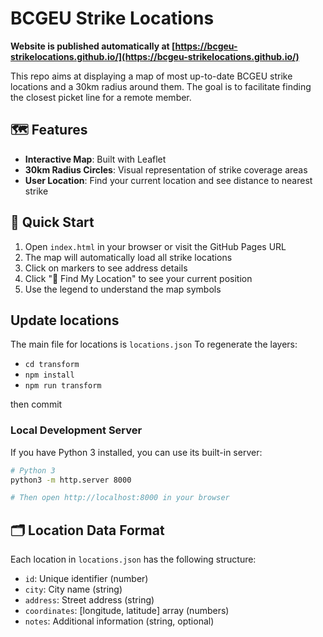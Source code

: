 # BCGEU Strike Locations

**Website is published automatically at [https://bcgeu-strikelocations.github.io/](https://bcgeu-strikelocations.github.io/)**

This repo aims at displaying a map of most up-to-date BCGEU strike locations and a 30km radius around them.
The goal is to facilitate finding the closest picket line for a remote member.

## 🗺️ Features

- **Interactive Map**: Built with Leaflet
- **30km Radius Circles**: Visual representation of strike coverage areas
- **User Location**: Find your current location and see distance to nearest strike

## 🚀 Quick Start

1. Open `index.html` in your browser or visit the GitHub Pages URL
2. The map will automatically load all strike locations
3. Click on markers to see address details
4. Click "📍 Find My Location" to see your current position
5. Use the legend to understand the map symbols

## Update locations
The main file for locations is `locations.json`
To regenerate the layers:
- `cd transform`
- `npm install`
- `npm run transform`

then commit 

### Local Development Server

If you have Python 3 installed, you can use its built-in server:

```bash
# Python 3
python3 -m http.server 8000

# Then open http://localhost:8000 in your browser
```

## 🗂️ Location Data Format

Each location in `locations.json` has the following structure:

- `id`: Unique identifier (number)
- `city`: City name (string)
- `address`: Street address (string)
- `coordinates`: [longitude, latitude] array (numbers)
- `notes`: Additional information (string, optional)